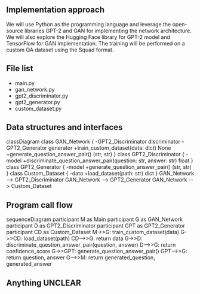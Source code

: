 ## Implementation approach

We will use Python as the programming language and leverage the open-source libraries GPT-2 and GAN for implementing the network architecture. We will also explore the Hugging Face library for GPT-2 model and TensorFlow for GAN implementation. The training will be performed on a custom QA dataset using the Squad format.

## File list

- main.py
- gan_network.py
- gpt2_discriminator.py
- gpt2_generator.py
- custom_dataset.py

## Data structures and interfaces


classDiagram
    class GAN_Network {
        -GPT2_Discriminator discriminator
        -GPT2_Generator generator
        +train_custom_dataset(data: dict) None
        +generate_question_answer_pair() (str, str)
    }
    class GPT2_Discriminator {
        -model
        +discriminate_question_answer_pair(question: str, answer: str) float
    }
    class GPT2_Generator {
        -model
        +generate_question_answer_pair() (str, str)
    }
    class Custom_Dataset {
        -data
        +load_dataset(path: str) dict
    }
    GAN_Network --> GPT2_Discriminator
    GAN_Network --> GPT2_Generator
    GAN_Network --> Custom_Dataset


## Program call flow


sequenceDiagram
    participant M as Main
    participant G as GAN_Network
    participant D as GPT2_Discriminator
    participant GPT as GPT2_Generator
    participant CD as Custom_Dataset
    M->>G: train_custom_dataset(data)
    G->>CD: load_dataset(path)
    CD-->>G: return data
    G->>D: discriminate_question_answer_pair(question, answer)
    D-->>G: return confidence_score
    G->>GPT: generate_question_answer_pair()
    GPT-->>G: return question, answer
    G-->>M: return generated_question, generated_answer


## Anything UNCLEAR



